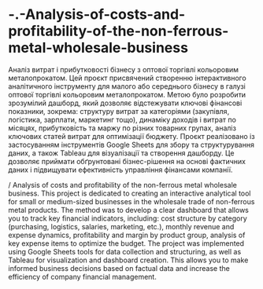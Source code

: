 # -.-Analysis-of-costs-and-profitability-of-the-non-ferrous-metal-wholesale-business
Аналіз витрат і прибутковості бізнесу з оптової торгівлі кольоровим металопрокатом.
Цей проєкт присвячений створенню інтерактивного аналітичного інструменту для малого або середнього бізнесу в галузі оптової торгівлі кольоровим металопрокатом. Метою було розробити зрозумілий дашборд, який дозволяє відстежувати ключові фінансові показники, зокрема:
структуру витрат за категоріями (закупівля, логістика, зарплати, маркетинг тощо),
динаміку доходів і витрат по місяцях,
прибутковість та маржу по різних товарних групах,
аналіз ключових статей витрат для оптимізації бюджету.
Проєкт реалізовано із застосуванням інструментів Google Sheets для збору та структурування даних, а також Tableau для візуалізації та створення дашборду. Це дозволяє приймати обґрунтовані бізнес-рішення на основі фактичних даних і підвищувати ефективність управління фінансами компанії.

/ Analysis of costs and profitability of the non-ferrous metal wholesale business.
This project is dedicated to creating an interactive analytical tool for small or medium-sized businesses in the wholesale trade of non-ferrous metal products. The method was to develop a clear dashboard that allows you to track key financial indicators, including:
cost structure by category (purchasing, logistics, salaries, marketing, etc.),
monthly revenue and expense dynamics,
profitability and margin by product group,
analysis of key expense items to optimize the budget.
The project was implemented using Google Sheets tools for data collection and structuring, as well as Tableau for visualization and dashboard creation. This allows you to make informed business decisions based on factual data and increase the efficiency of company financial management.
